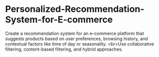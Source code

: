 # Personalized-Recommendation-System-for-E-commerce
Create a recommendation system for an e-commerce platform that suggests products based on user preferences, browsing history, and contextual factors like time of day or seasonality. &lt;br>Use collaborative filtering, content-based filtering, and hybrid approaches.
